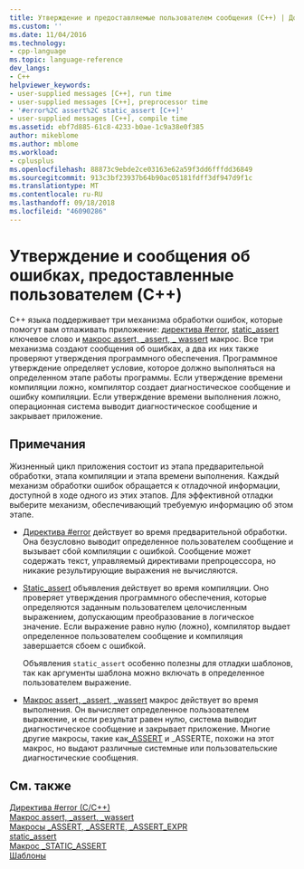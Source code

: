 ```yaml
---
title: Утверждение и предоставляемые пользователем сообщения (C++) | Документация Майкрософт
ms.custom: ''
ms.date: 11/04/2016
ms.technology:
- cpp-language
ms.topic: language-reference
dev_langs:
- C++
helpviewer_keywords:
- user-supplied messages [C++], run time
- user-supplied messages [C++], preprocessor time
- '#error%2C assert%2C static_assert [C++]'
- user-supplied messages [C++], compile time
ms.assetid: ebf7d885-61c8-4233-b0ae-1c9a38e0f385
author: mikeblome
ms.author: mblome
ms.workload:
- cplusplus
ms.openlocfilehash: 88873c9ebde2ce03163e62a59f3dd6fffdd36849
ms.sourcegitcommit: 913c3bf23937b64b90ac05181fdff3df947d9f1c
ms.translationtype: MT
ms.contentlocale: ru-RU
ms.lasthandoff: 09/18/2018
ms.locfileid: "46090286"
---
```

# <a name="assertion-and-user-supplied-messages-c"></a>Утверждение и сообщения об ошибках, предоставленные пользователем (C++)

C++ языка поддерживает три механизма обработки ошибок, которые помогут вам отлаживать приложение: [директива #error](../preprocessor/hash-error-directive-c-cpp.md), [static_assert](../cpp/static-assert.md) ключевое слово и [макрос assert, _assert, _ wassert](../c-runtime-library/reference/assert-macro-assert-wassert.md) макрос. Все три механизма создают сообщения об ошибках, а два их них также проверяют утверждения программного обеспечения. Программное утверждение определяет условие, которое должно выполняться на определенном этапе работы программы. Если утверждение времени компиляции ложно, компилятор создает диагностическое сообщение и ошибку компиляции. Если утверждение времени выполнения ложно, операционная система выводит диагностическое сообщение и закрывает приложение.

## <a name="remarks"></a>Примечания

Жизненный цикл приложения состоит из этапа предварительной обработки, этапа компиляции и этапа времени выполнения. Каждый механизм обработки ошибок обращается к отладочной информации, доступной в ходе одного из этих этапов. Для эффективной отладки выберите механизм, обеспечивающий требуемую информацию об этом этапе.

- [Директива #error](../preprocessor/hash-error-directive-c-cpp.md) действует во время предварительной обработки. Она безусловно выводит определенное пользователем сообщение и вызывает сбой компиляции с ошибкой. Сообщение может содержать текст, управляемый директивами препроцессора, но никакие результирующие выражения не вычисляются.

- [Static_assert](../cpp/static-assert.md) объявления действует во время компиляции. Оно проверяет утверждения программного обеспечения, которые определяются заданным пользователем целочисленным выражением, допускающим преобразование в логическое значение. Если выражение равно нулю (ложно), компилятор выдает определенное пользователем сообщение и компиляция завершается сбоем с ошибкой.

     Объявления `static_assert` особенно полезны для отладки шаблонов, так как аргументы шаблона можно включать в определенное пользователем выражение.

- [Макрос assert, _assert, _wassert](../c-runtime-library/reference/assert-macro-assert-wassert.md) макрос действует во время выполнения. Он вычисляет определенное пользователем выражение, и если результат равен нулю, система выводит диагностическое сообщение и закрывает приложение. Многие другие макросы, такие как[_ASSERT](../c-runtime-library/reference/assert-asserte-assert-expr-macros.md) и _ASSERTE, похожи на этот макрос, но выдают различные системные или пользовательские диагностические сообщения.

## <a name="see-also"></a>См. также

[Директива #error (C/C++)](../preprocessor/hash-error-directive-c-cpp.md)<br/>
[Макрос assert, _assert, _wassert](../c-runtime-library/reference/assert-macro-assert-wassert.md)<br/>
[Макросы _ASSERT, _ASSERTE, _ASSERT_EXPR](../c-runtime-library/reference/assert-asserte-assert-expr-macros.md)<br/>
[static_assert](../cpp/static-assert.md)<br/>
[Макрос _STATIC_ASSERT](../c-runtime-library/reference/static-assert-macro.md)<br/>
[Шаблоны](../cpp/templates-cpp.md)